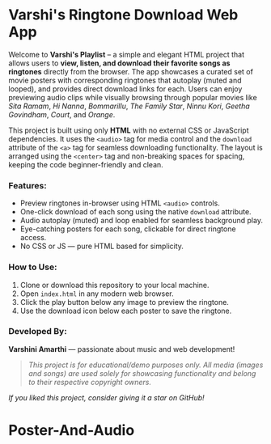 # Varshi's Ringtone Download Web App

Welcome to **Varshi's Playlist** – a simple and elegant HTML project that allows users to **view, listen, and download their favorite songs as ringtones** directly from the browser. The app showcases a curated set of movie posters with corresponding ringtones that autoplay (muted and looped), and provides direct download links for each. Users can enjoy previewing audio clips while visually browsing through popular movies like *Sita Ramam*, *Hi Nanna*, *Bommarillu*, *The Family Star*, *Ninnu Kori*, *Geetha Govindham*, *Court*, and *Orange*.

This project is built using only **HTML** with no external CSS or JavaScript dependencies. It uses the `<audio>` tag for media control and the `download` attribute of the `<a>` tag for seamless downloading functionality. The layout is arranged using the `<center>` tag and non-breaking spaces for spacing, keeping the code beginner-friendly and clean.

### Features:
-  Preview ringtones in-browser using HTML `<audio>` controls.
-  One-click download of each song using the native `download` attribute.
-  Audio autoplay (muted) and loop enabled for seamless background play.
-  Eye-catching posters for each song, clickable for direct ringtone access.
-  No CSS or JS — pure HTML based for simplicity.

### How to Use:
1. Clone or download this repository to your local machine.
2. Open `index.html` in any modern web browser.
3. Click the play button below any image to preview the ringtone.
4. Use the download icon below each poster to save the ringtone.

### Developed By:
**Varshini Amarthi** — passionate about music and web development!

>  *This project is for educational/demo purposes only. All media (images and songs) are used solely for showcasing functionality and belong to their respective copyright owners.*

 *If you liked this project, consider giving it a star on GitHub!*
# Poster-And-Audio
